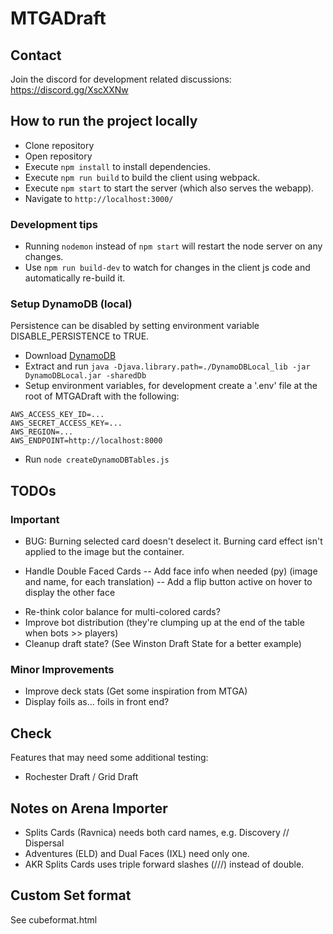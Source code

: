 # MTGADraft

## Contact

Join the discord for development related discussions: https://discord.gg/XscXXNw

## How to run the project locally

-   Clone repository
-   Open repository
-   Execute `npm install` to install dependencies.
-   Execute `npm run build` to build the client using webpack.
-   Execute `npm start` to start the server (which also serves the webapp).
-   Navigate to `http://localhost:3000/`

### Development tips

-   Running `nodemon` instead of `npm start` will restart the node server on any changes.
-   Use `npm run build-dev` to watch for changes in the client js code and automatically re-build it.

### Setup DynamoDB (local)

Persistence can be disabled by setting environment variable DISABLE_PERSISTENCE to TRUE.

-   Download [DynamoDB](https://docs.aws.amazon.com/amazondynamodb/latest/developerguide/DynamoDBLocal.DownloadingAndRunning.html)
-   Extract and run `java -Djava.library.path=./DynamoDBLocal_lib -jar DynamoDBLocal.jar -sharedDb`
-   Setup environment variables, for development create a '.env' file at the root of MTGADraft with the following:

```
AWS_ACCESS_KEY_ID=...
AWS_SECRET_ACCESS_KEY=...
AWS_REGION=...
AWS_ENDPOINT=http://localhost:8000
```

-   Run `node createDynamoDBTables.js`

## TODOs

### Important

-   BUG: Burning selected card doesn't deselect it. Burning card effect isn't applied to the image but the container.

-   Handle Double Faced Cards
    -- Add face info when needed (py) (image and name, for each translation)
    -- Add a flip button active on hover to display the other face

*   Re-think color balance for multi-colored cards?
*   Improve bot distribution (they're clumping up at the end of the table when bots >> players)
*   Cleanup draft state? (See Winston Draft State for a better example)

### Minor Improvements

-   Improve deck stats (Get some inspiration from MTGA)
-   Display foils as... foils in front end?

## Check

Features that may need some additional testing:

-   Rochester Draft / Grid Draft

## Notes on Arena Importer

-   Splits Cards (Ravnica) needs both card names, e.g. Discovery // Dispersal
-   Adventures (ELD) and Dual Faces (IXL) need only one.
-   AKR Splits Cards uses triple forward slashes (///) instead of double.

## Custom Set format

See cubeformat.html
